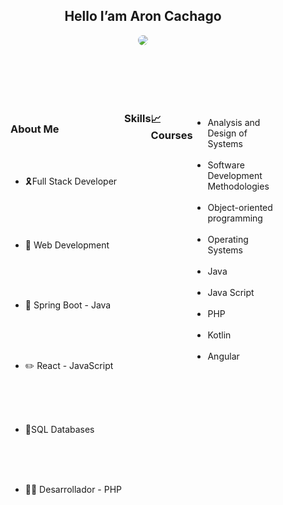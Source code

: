 
<body>
<article id="a19432f1-4e4d-4575-b175-87fe2cd7b047" class="page sans">
<header style="display: flex;flex-direction: column;align-items: center;">
<h1 class="page-title">Hello I’am Aron Cachago</h1>
<img  src="https://github.com/JhonattanAron/JhonattanAron/assets/115675860/d4666fad-63f9-477f-a3ff-0896146fb8b6" style="border-radius: 50px;"/>

</div>
<p class="page-description"></p>
</header>
<div class="page-body">
<figure class="block-color-gray_background callout" style="white-space:pre-wrap;display:flex" id="85def1c1-c8df-42ac-82c2-96aa0a4291dd">
<div style="font-size:1.5em">
</div>
<div style="width:100%">
<h3>About Me</h3>
<ul id="7e945256-5ecc-4aa7-a21b-fcde054d53c3" class="bulleted-list">
<li style="list-style-type:disc">🎗️Full Stack Developer</li>
</ul>
<ul id="bf987b68-bdcd-4150-9e07-4f90082aa404" class="bulleted-list">
<li style="list-style-type:disc">📲 Web Development</li>
</ul>
<ul id="78e57182-6100-42c3-9c0c-77a3c3a36504" class="bulleted-list">
<li style="list-style-type:disc">🎥 Spring Boot - Java</li>
</ul>
<ul id="2ae902ec-115d-4cb7-8521-a6e712d52a9f" class="bulleted-list">
<li style="list-style-type:disc">✏️ React - JavaScript</li>
</ul>
<ul id="5032902f-0d38-411f-87f4-ca99c97f03c8" class="bulleted-list">
<li style="list-style-type:disc">📗SQL Databases</li>
</ul>
<ul id="f6dbe9b0-b4d9-4fa2-8001-d38bf1d8d68d" class="bulleted-list">
<li style="list-style-type:disc">🧑‍🏫 Desarrollador - PHP</li>
</ul>
</div>
<p id="93e29b28-f682-49ca-bb39-b21280e92358" class=""></p>
<h3 id="76964ab3-abff-4f91-94e6-187d496b5ffe" class="">Skills</h3>
<hr id="4c028e41-0ed2-4b87-98f1-672ae4d4caf2"/>
<p id="4aab25bf-2280-458f-989f-53f89b3f72d3" class=""></p>
<h3 id="bf169fb2-b080-4dd6-b65c-b7cb2e1133b7" class="">📈 Courses</h3>
<hr id="14490917-dbf4-46a5-b1df-5016aa833dc9"/>
<ul id="40024c2e-54b4-4f69-bcc0-a5a3c1e05c19" class="toggle">
<li><summary>Analysis and Design of Systems</summary>
<li><summary>Software Development Methodologies</summary>
<li><summary>Object-oriented programming</summary>
<li><summary>Operating Systems</summary>
<li><summary>Java</summary>
<li><summary>Java Script</summary>
<li><summary>PHP</summary>
<li><summary>Kotlin</summary>
<li><summary>Angular</summary>


